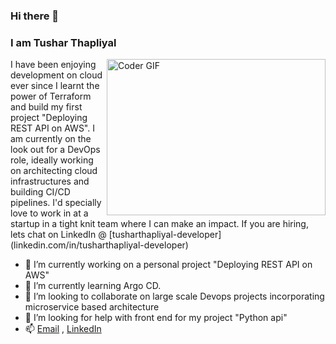 ### Hi there 👋
### I am Tushar Thapliyal
<img align="right" alt="Coder GIF" height="250" width="350" src="https://images.squarespace-cdn.com/content/v1/5769fc401b631bab1addb2ab/1541580611624-TE64QGKRJG8SWAIUS7NS/ke17ZwdGBToddI8pDm48kPoswlzjSVMM-SxOp7CV59BZw-zPPgdn4jUwVcJE1ZvWQUxwkmyExglNqGp0IvTJZamWLI2zvYWH8K3-s_4yszcp2ryTI0HqTOaaUohrI8PI6FXy8c9PWtBlqAVlUS5izpdcIXDZqDYvprRqZ29Pw0o/coding-freak.gif" />

<p align="left">I have been enjoying development on cloud ever since I learnt the power of Terraform and build my first project "Deploying REST API on AWS". I am currently on the look out for a DevOps role, ideally working on architecting cloud infrastructures and building CI/CD pipelines. I'd specially love to work in at a startup in a tight knit team where I can make an impact. If you are hiring, lets chat on LinkedIn @ [tusharthapliyal-developer](linkedin.com/in/tusharthapliyal-developer)</p>

- 🔭 I’m currently working on a personal project "Deploying REST API on AWS"
- 🌱 I’m currently learning Argo CD.
- 👯 I’m looking to collaborate on large scale Devops projects incorporating microservice based architecture
- 🤔 I’m looking for help with front end for my project "Python api"
- 📫 [Email](tusharthapliyal9149@gmail.com) , [LinkedIn](linkedin.com/in/tusharthapliyal-developer) 
